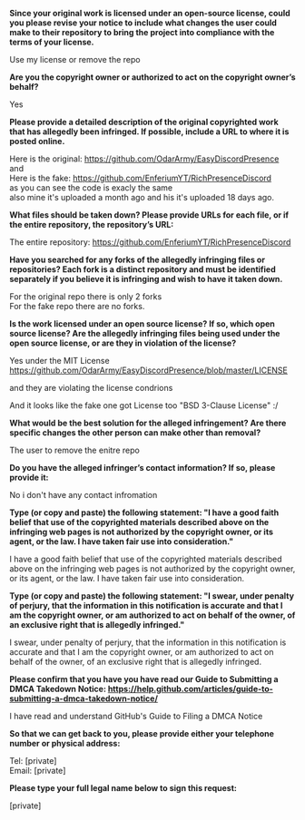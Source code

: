 **Since your original work is licensed under an open-source license, could you please revise your notice to include what changes the user could make to their repository to bring the project into compliance with the terms of your license.**  

Use my license or remove the repo

**Are you the copyright owner or authorized to act on the copyright owner’s behalf?**  

Yes

**Please provide a detailed description of the original copyrighted work that has allegedly been infringed. If possible, include a URL to where it is posted online.**  

Here is the original: https://github.com/OdarArmy/EasyDiscordPresence  
and  
Here is the fake: https://github.com/EnferiumYT/RichPresenceDiscord  
as you can see the code is exacly the same  
also mine it's uploaded a month ago and his it's uploaded 18 days ago.  

**What files should be taken down? Please provide URLs for each file, or if the entire repository, the repository’s URL:**  

The entire repository: https://github.com/EnferiumYT/RichPresenceDiscord

**Have you searched for any forks of the allegedly infringing files or repositories? Each fork is a distinct repository and must be identified separately if you believe it is infringing and wish to have it taken down.**  

For the original repo there is only 2 forks   
For the fake repo there are no forks.  

**Is the work licensed under an open source license? If so, which open source license? Are the allegedly infringing files being used under the open source license, or are they in violation of the license?**  

Yes under the MIT License https://github.com/OdarArmy/EasyDiscordPresence/blob/master/LICENSE  

and they are violating the license condrions  

And it looks like the fake one got License too "BSD 3-Clause License" :/  

**What would be the best solution for the alleged infringement? Are there specific changes the other person can make other than removal?**  

The user to remove the enitre repo  

**Do you have the alleged infringer’s contact information? If so, please provide it:**  

No i don't have any contact infromation  

**Type (or copy and paste) the following statement: "I have a good faith belief that use of the copyrighted materials described above on the infringing web pages is not authorized by the copyright owner, or its agent, or the law. I have taken fair use into consideration."**  

I have a good faith belief that use of the copyrighted materials described above on the infringing web pages is not authorized by the copyright owner, or its agent, or the law. I have taken fair use into consideration.  

**Type (or copy and paste) the following statement: "I swear, under penalty of perjury, that the information in this notification is accurate and that I am the copyright owner, or am authorized to act on behalf of the owner, of an exclusive right that is allegedly infringed."**  

I swear, under penalty of perjury, that the information in this notification is accurate and that I am the copyright owner, or am authorized to act on behalf of the owner, of an exclusive right that is allegedly infringed.  

**Please confirm that you have you have read our Guide to Submitting a DMCA Takedown Notice: https://help.github.com/articles/guide-to-submitting-a-dmca-takedown-notice/**  

I have read and understand GitHub's Guide to Filing a DMCA Notice  

**So that we can get back to you, please provide either your telephone number or physical address:**  

Tel: [private]  
Email: [private]  

**Please type your full legal name below to sign this request:**  

[private]
